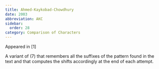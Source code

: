 ```yaml
---
title: Ahmed-Kaykobad-Chowdhury
date: 2003
abbreviation: AKC
sidebar:
  order: 28
category: Comparison of Characters
---
```


Appeared in [1]

A variant of (7) that remembers all the suffixes of the pattern found in the text and that computes the shifts accordingly at the end of each attempt.
